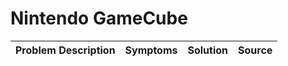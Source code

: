 # Nintendo GameCube

| Problem Description | Symptoms | Solution | Source |
| ------------------- | -------- | -------- | ------ |